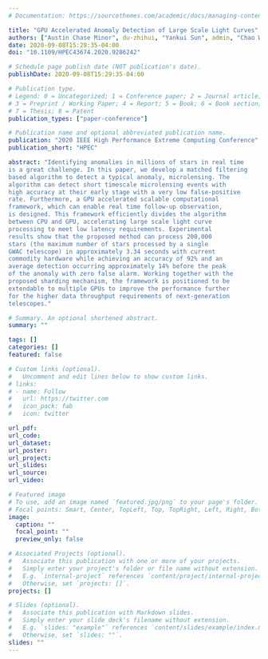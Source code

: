 ```yaml
---
# Documentation: https://sourcethemes.com/academic/docs/managing-content/

title: "GPU Accelerated Anomaly Detection of Large Scale Light Curves"
authors: ["Austin Chase Minor", du-zhihui, "Yankui Sun", admin, "Chao Wu", "Jianyan Wei"]
date: 2020-09-08T15:29:35-04:00
doi: "10.1109/HPEC43674.2020.9286242"

# Schedule page publish date (NOT publication's date).
publishDate: 2020-09-08T15:29:35-04:00

# Publication type.
# Legend: 0 = Uncategorized; 1 = Conference paper; 2 = Journal article;
# 3 = Preprint / Working Paper; 4 = Report; 5 = Book; 6 = Book section;
# 7 = Thesis; 8 = Patent
publication_types: ["paper-conference"]

# Publication name and optional abbreviated publication name.
publication: "2020 IEEE High Performance Extreme Computing Conference"
publication_short: "HPEC"

abstract: "Identifying anomalies in millions of stars in real time
is a great challenge. In this paper, we develop a matched filtering
based algorithm to detect a typical anomaly, microlensing. The
algorithm can detect short timescale microlensing events with
high accuracy at their early stage with a very low false-positive
rate. Furthermore, a GPU accelerated scalable computational
framework, which can enable real time follow-up observation,
is designed. This framework efficiently divides the algorithm
between CPU and GPU, accelerating large scale light curve
processing to meet low latency requirements. Experimental
results show that the proposed method can process 200,000
stars (the maximum number of stars processed by a single
GWAC telescope) in approximately 3.34 seconds with current
commodity hardware while achieving an accuracy of 92% and an
average detection occurring approximately 14% before the peak
of the anomaly with zero false alarm. Working together with the
proposed sharding mechanism, the framework is positioned to be
extendable to multiple GPUs to improve the performance further
for the higher data throughput requirements of next-generation
telescopes."

# Summary. An optional shortened abstract.
summary: ""

tags: []
categories: []
featured: false

# Custom links (optional).
#   Uncomment and edit lines below to show custom links.
# links:
# - name: Follow
#   url: https://twitter.com
#   icon_pack: fab
#   icon: twitter

url_pdf:
url_code:
url_dataset:
url_poster:
url_project:
url_slides:
url_source:
url_video:

# Featured image
# To use, add an image named `featured.jpg/png` to your page's folder. 
# Focal points: Smart, Center, TopLeft, Top, TopRight, Left, Right, BottomLeft, Bottom, BottomRight.
image:
  caption: ""
  focal_point: ""
  preview_only: false

# Associated Projects (optional).
#   Associate this publication with one or more of your projects.
#   Simply enter your project's folder or file name without extension.
#   E.g. `internal-project` references `content/project/internal-project/index.md`.
#   Otherwise, set `projects: []`.
projects: []

# Slides (optional).
#   Associate this publication with Markdown slides.
#   Simply enter your slide deck's filename without extension.
#   E.g. `slides: "example"` references `content/slides/example/index.md`.
#   Otherwise, set `slides: ""`.
slides: ""
---
```

